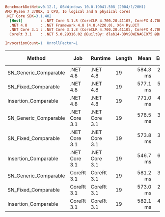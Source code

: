 ``` ini

BenchmarkDotNet=v0.12.1, OS=Windows 10.0.19041.508 (2004/?/20H1)
AMD Ryzen 7 3700X, 1 CPU, 16 logical and 8 physical cores
.NET Core SDK=3.1.402
  [Host]        : .NET Core 3.1.8 (CoreCLR 4.700.20.41105, CoreFX 4.700.20.41903), X64 RyuJIT
  .NET 4.8      : .NET Framework 4.8 (4.8.4220.0), X64 RyuJIT
  .NET Core 3.1 : .NET Core 3.1.8 (CoreCLR 4.700.20.41105, CoreFX 4.700.20.41903), X64 RyuJIT
  CoreRt 3.1    : .NET 5.0.29316.02 @BuiltBy: dlab14-DDVSOWINAGE075 @Branch: master @Commit: 40be8b7e2598b2ccb827fd90cd30c0e2d4496941, X64 AOT

InvocationCount=1  UnrollFactor=1  

```
|                Method |           Job |       Runtime | Length |     Mean |   Error |  StdDev | Gen 0 | Gen 1 | Gen 2 | Allocated |
|---------------------- |-------------- |-------------- |------- |---------:|--------:|--------:|------:|------:|------:|----------:|
| SN_Generic_Comparable |      .NET 4.8 |      .NET 4.8 |     19 | 584.3 ms | 2.55 ms | 2.38 ms |     - |     - |     - |         - |
|   SN_Fixed_Comparable |      .NET 4.8 |      .NET 4.8 |     19 | 577.1 ms | 5.29 ms | 4.94 ms |     - |     - |     - |         - |
|  Insertion_Comparable |      .NET 4.8 |      .NET 4.8 |     19 | 771.0 ms | 4.20 ms | 3.92 ms |     - |     - |     - |         - |
| SN_Generic_Comparable | .NET Core 3.1 | .NET Core 3.1 |     19 | 578.5 ms | 3.30 ms | 3.09 ms |     - |     - |     - |    1408 B |
|   SN_Fixed_Comparable | .NET Core 3.1 | .NET Core 3.1 |     19 | 573.8 ms | 3.53 ms | 3.13 ms |     - |     - |     - |         - |
|  Insertion_Comparable | .NET Core 3.1 | .NET Core 3.1 |     19 | 546.7 ms | 6.83 ms | 6.05 ms |     - |     - |     - |         - |
| SN_Generic_Comparable |    CoreRt 3.1 |    CoreRt 3.1 |     19 | 581.2 ms | 3.09 ms | 2.89 ms |     - |     - |     - |         - |
|   SN_Fixed_Comparable |    CoreRt 3.1 |    CoreRt 3.1 |     19 | 573.0 ms | 2.37 ms | 1.98 ms |     - |     - |     - |         - |
|  Insertion_Comparable |    CoreRt 3.1 |    CoreRt 3.1 |     19 | 582.1 ms | 4.60 ms | 4.30 ms |     - |     - |     - |         - |
